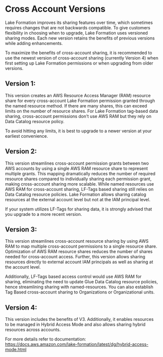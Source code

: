 # Cross Account Versions

Lake Formation improves its sharing features over time, which sometimes requires changes that are not backwards compatible. To give customers flexibility in choosing when to upgrade, Lake Formation uses versioned sharing modes. Each new version retains the benefits of previous versions while adding enhancements.

To maximize the benefits of cross-account sharing, it is recommended to use the newest version of cross-account sharing (currently Version 4) when first setting up Lake Formation permissions or when upgrading from older versions.

## Version 1:

This version creates an AWS Resource Access Manager (RAM) resource share for every cross-account Lake Formation permission granted through the named resource method. If there are many shares, this can exceed limits on the number of resource shares. For Lake Formation tag-based data sharing, cross-account permissions don't use AWS RAM but they rely on Data Catalog resource policy. 

To avoid hitting any limits, it is best to upgrade to a newer version at your earliest convenience.

## Version 2:

This version streamlines cross-account permission grants between two AWS accounts by using a single AWS RAM resource share to represent multiple grants. This mapping dramatically reduces the number of required resource shares compared to individually sharing each permission grant, making cross-account sharing more scalable. While named resources use AWS RAM for cross-account sharing, LF-Tags based sharing still relies on Data Catalog resource policies. Lake Formation allows sharing catalog resources at the external account level but not at the IAM principal level.

If your system utilizes LF-Tags for sharing data, it is strongly advised that you upgrade to a more recent version.

## Version 3:

This version streamlines cross-account resource sharing by using AWS RAM to map multiple cross-account permissions to a single resource share. Optimization of AWS RAM resource shares reduces the number of shares needed for cross-account access.  Further, this version allows sharing resources directly to external account IAM principals as well as sharing at the account level. 

Additionally, LF-Tags based access control would use AWS RAM for sharing, eliminating the need to update Glue Data Catalog resource policies, hence streamlining sharing with named-resources. You can also establish Tag Based cross-account sharing to Organizations or Organizational units.

## Version 4:

This version includes the benefits of V3. Additionally, it enables resources to be managed in Hybrid Access Mode and also allows sharing hybrid resources across accounts.

For more details refer to documentation: https://docs.aws.amazon.com/lake-formation/latest/dg/hybrid-access-mode.html

